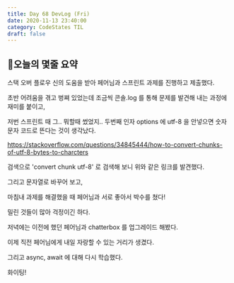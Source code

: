 ```yaml
---
title: Day 68 DevLog (Fri)
date: 2020-11-13 23:40:00
category: CodeStates TIL
draft: false
---
```


## 🧐‍오늘의 몇줄 요약

스택 오버 플로우 신의 도움을 받아 페어님과 스프린트 과제를 진행하고 제출했다.

초반 어려움을 겪고 벙쪄 있었는데 조금씩 콘솔.log 를 통해 문제를 발견해 내는 과정에 재미를 붙이고,

저번 스프린트 때 그.. 뭐할때 썼었지.. 두번째 인자 options 에 utf-8 을 안넣으면 숫자 문자 코드로 뜬다는 것이 생각났다.

https://stackoverflow.com/questions/34845444/how-to-convert-chunks-of-utf-8-bytes-to-charcters

검색으로 'convert chunk utf-8' 로 검색해 보니 위와 같은 링크를 발견했다.

그리고 문자열로 바꾸어 보고,

마침내 과제를 해결했을 때 페어님과 서로 좋아서 박수를 쳤다!

밀린 것들이 많아 걱정이긴 하다.

저녁에는 이전에 했던 페어님과 chatterbox 를 업그레이드 해봤다.

이제 직전 페어님에게 내일 자랑할 수 있는 거리가 생겼다.

그리고 async, await 에 대해 다시 학습했다.

화이팅!

